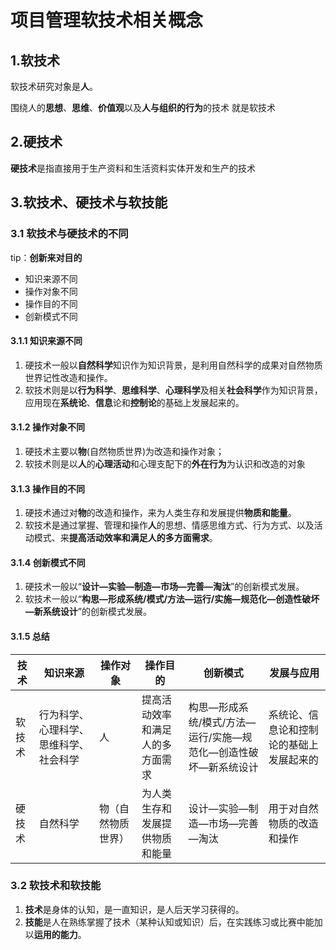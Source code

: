 # 项目管理软技术相关概念


## 1.软技术

软技术研究对象是**人**。

围绕人的**思想**、**思维**、**价值观**以及**人与组织的行为**的技术 就是软技术

## 2.硬技术

**硬技术**是指直接用于生产资料和生活资料实体开发和生产的技术

## 3.软技术、硬技术与软技能

### 3.1 软技术与硬技术的不同

tip：**创新来对目的**

- 知识来源不同
- 操作对象不同
- 操作目的不同
- 创新模式不同

#### 3.1.1 知识来源不同

1. 硬技术一般以**自然科学**知识作为知识背景，是利用自然科学的成果对自然物质世界记性改造和操作。
2. 软技术则是以**行为科学**、**思维科学**、**心理科学**及相关**社会科学**作为知识背景，应用现在**系统论**、**信息**论和**控制论**的基础上发展起来的。

#### 3.1.2 操作对象不同

1. 硬技术主要以**物**(自然物质世界)为改造和操作对象；
2. 软技术则是以**人**的**心理活动**和心理支配下的**外在行为**为认识和改造的对象

#### 3.1.3 操作目的不同

1. 硬技术通过对**物**的改造和操作，来为人类生存和发展提供**物质和能量**。
2. 软技术是通过掌握、管理和操作**人**的思想、情感思维方式、行为方式、以及活动模式、来**提高活动效率和满足人的多方面需求**。


#### 3.1.4 创新模式不同

1. 硬技术一般以“**设计—实验—制造—市场—完善—淘汰**”的创新模式发展。
2. 软技术一般以“**构思—形成系统/模式/方法—运行/实施—规范化—创造性破坏—新系统设计**”的创新模式发展。


#### 3.1.5 总结

|技术|知识来源|操作对象|操作目的|创新模式|发展与应用|
|-|-|-|-|-|-|
|软技术|行为科学、心理科学、思维科学、社会科学|人|提高活动效率和满足人的多方面需求|构思—形成系统/模式/方法—运行/实施—规范化—创造性破坏—新系统设计|系统论、信息论和控制论的基础上发展起来的|
|硬技术|自然科学|物（自然物质世界）|为人类生存和发展提供物质和能量|设计—实验—制造—市场—完善—淘汰|用于对自然物质的改造和操作|

### 3.2 软技术和软技能

1. **技术**是身体的认知，是一直知识，是人后天学习获得的。
2. **技能**是人在熟练掌握了技术（某种认知或知识）后，在实践练习或比赛中能加以**运用的能力**。


